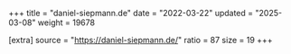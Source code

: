 +++
title = "daniel-siepmann.de"
date = "2022-03-22"
updated = "2025-03-08"
weight = 19678

[extra]
source = "https://daniel-siepmann.de/"
ratio = 87
size = 19
+++
